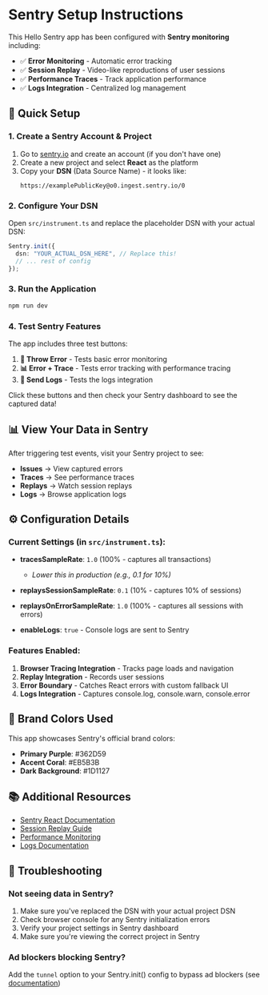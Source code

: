 # Sentry Setup Instructions

This Hello Sentry app has been configured with **Sentry monitoring** including:
- ✅ **Error Monitoring** - Automatic error tracking
- ✅ **Session Replay** - Video-like reproductions of user sessions
- ✅ **Performance Traces** - Track application performance
- ✅ **Logs Integration** - Centralized log management

## 🚀 Quick Setup

### 1. Create a Sentry Account & Project

1. Go to [sentry.io](https://sentry.io/signup/) and create an account (if you don't have one)
2. Create a new project and select **React** as the platform
3. Copy your **DSN** (Data Source Name) - it looks like:
   ```
   https://examplePublicKey@o0.ingest.sentry.io/0
   ```

### 2. Configure Your DSN

Open `src/instrument.ts` and replace the placeholder DSN with your actual DSN:

```typescript
Sentry.init({
  dsn: "YOUR_ACTUAL_DSN_HERE", // Replace this!
  // ... rest of config
});
```

### 3. Run the Application

```bash
npm run dev
```

### 4. Test Sentry Features

The app includes three test buttons:

1. **🚨 Throw Error** - Tests basic error monitoring
2. **📊 Error + Trace** - Tests error tracking with performance tracing
3. **📝 Send Logs** - Tests the logs integration

Click these buttons and then check your Sentry dashboard to see the captured data!

## 📊 View Your Data in Sentry

After triggering test events, visit your Sentry project to see:

- **Issues** → View captured errors
- **Traces** → See performance traces
- **Replays** → Watch session replays
- **Logs** → Browse application logs

## ⚙️ Configuration Details

### Current Settings (in `src/instrument.ts`):

- **tracesSampleRate**: `1.0` (100% - captures all transactions)
  - *Lower this in production (e.g., 0.1 for 10%)*
  
- **replaysSessionSampleRate**: `0.1` (10% - captures 10% of sessions)
  
- **replaysOnErrorSampleRate**: `1.0` (100% - captures all sessions with errors)

- **enableLogs**: `true` - Console logs are sent to Sentry

### Features Enabled:

1. **Browser Tracing Integration** - Tracks page loads and navigation
2. **Replay Integration** - Records user sessions
3. **Error Boundary** - Catches React errors with custom fallback UI
4. **Logs Integration** - Captures console.log, console.warn, console.error

## 🎨 Brand Colors Used

This app showcases Sentry's official brand colors:
- **Primary Purple**: #362D59
- **Accent Coral**: #EB5B3B
- **Dark Background**: #1D1127

## 📚 Additional Resources

- [Sentry React Documentation](https://docs.sentry.io/platforms/javascript/guides/react/)
- [Session Replay Guide](https://docs.sentry.io/product/explore/session-replay/web/)
- [Performance Monitoring](https://docs.sentry.io/product/tracing/)
- [Logs Documentation](https://docs.sentry.io/product/explore/logs/)

## 🔧 Troubleshooting

### Not seeing data in Sentry?

1. Make sure you've replaced the DSN with your actual project DSN
2. Check browser console for any Sentry initialization errors
3. Verify your project settings in Sentry dashboard
4. Make sure you're viewing the correct project in Sentry

### Ad blockers blocking Sentry?

Add the `tunnel` option to your Sentry.init() config to bypass ad blockers (see [documentation](https://docs.sentry.io/platforms/javascript/guides/react/troubleshooting/#using-the-tunnel-option))
